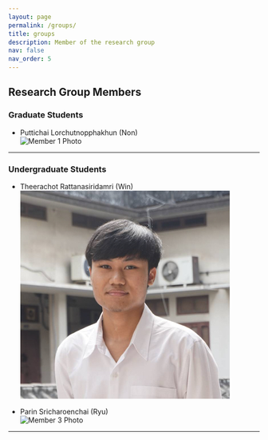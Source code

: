 ```yaml
---
layout: page
permalink: /groups/
title: groups
description: Member of the research group
nav: false
nav_order: 5
---
```


## Research Group Members

### Graduate Students

- Puttichai Lorchutnopphakhun (Non)   
![Member 1 Photo](path/to/photo3.jpg)

--- 

### Undergraduate Students

- Theerachot Rattanasiridamri (Win)  
![Member 2 Photo](assets/img/students/win.jpg)

- Parin Sricharoenchai (Ryu)  
![Member 3 Photo](path/to/photo3.jpg)

--- 